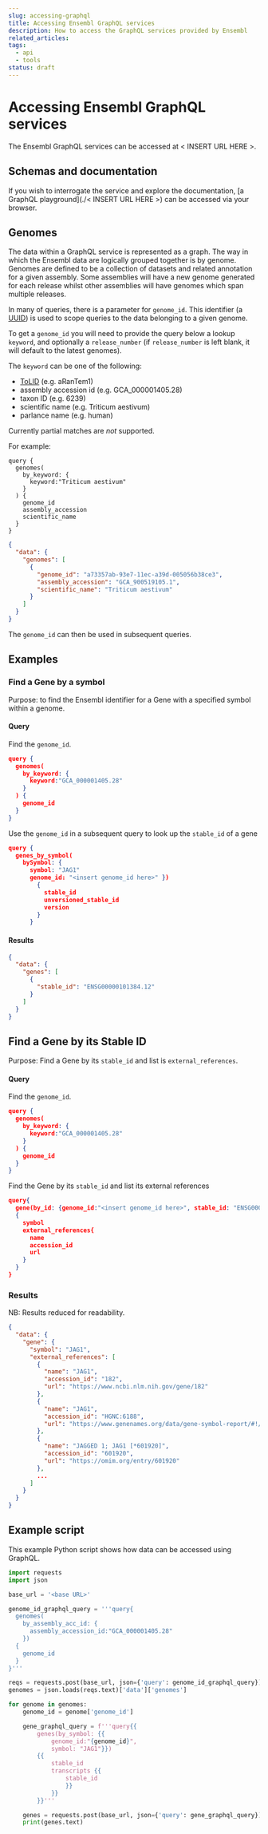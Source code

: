 ```yaml
---
slug: accessing-graphql
title: Accessing Ensembl GraphQL services
description: How to access the GraphQL services provided by Ensembl
related_articles:
tags:
  - api
  - tools
status: draft
---
```

# Accessing Ensembl GraphQL services

The Ensembl GraphQL services can be accessed at < INSERT URL HERE >.

## Schemas and documentation
If you wish to interrogate the service and explore the documentation, [a GraphQL playground](./< INSERT URL HERE >) can be accessed via your browser.

## Genomes

The data within a GraphQL service is represented as a graph. The way in which the Ensembl data are logically grouped together is by genome.  Genomes are defined to be a collection of datasets and related annotation for a given assembly.  Some assemblies will have a new genome generated for each release whilst other assemblies will have genomes which span multiple releases.

In many of queries, there is a parameter for `genome_id`.  This identifier (a [UUID]("https://www.itu.int/ITU-T/recommendations/rec.aspx?rec=11746&lang=en")) is used to scope queries to the data belonging to a given genome.

To get a `genome_id` you will need to provide the query below a lookup `keyword`, and optionally a `release_number` (if `release_number` is left blank, it will default to the latest genomes).  

The `keyword` can be one of the following:
- [ToLID]("https://id.tol.sanger.ac.uk/") (e.g. aRanTem1)
- assembly accession id (e.g. GCA_000001405.28)
- taxon ID (e.g. 6239)
- scientific name (e.g. Triticum aestivum)
- parlance name (e.g. human)


Currently partial matches are *not* supported.

For example:
```
query {
  genomes(
    by_keyword: {
      keyword:"Triticum aestivum"
    }
  ) {
    genome_id
    assembly_accession
    scientific_name    
  }
}
```

```json
{
  "data": {
    "genomes": [
      {
        "genome_id": "a73357ab-93e7-11ec-a39d-005056b38ce3",
        "assembly_accession": "GCA_900519105.1",
        "scientific_name": "Triticum aestivum"
      }
    ]
  }
}
```

The `genome_id` can then be used in subsequent queries.  

## Examples 

### Find a Gene by a symbol

Purpose: to find the Ensembl identifier for a Gene with a specified symbol within a genome.

#### Query
Find the `genome_id`.
``` json
query {
  genomes(
    by_keyword: {
      keyword:"GCA_000001405.28"
    }
  ) {
    genome_id
  }
}
```

Use the `genome_id` in a subsequent query to look up the `stable_id` of a gene

``` json
query {
  genes_by_symbol(
    bySymbol: {
      symbol: "JAG1"
      genome_id: "<insert genome_id here>" })
        {
          stable_id
          unversioned_stable_id
          version
        }
      }
```

#### Results
```json
{
  "data": {
    "genes": [
      {
        "stable_id": "ENSG00000101384.12"
      }
    ]
  }
}
```

## Find a Gene by its Stable ID

Purpose: Find a Gene by its `stable_id` and list is `external_references`.

#### Query
Find the `genome_id`.
``` json
query {
  genomes(
    by_keyword: {
      keyword:"GCA_000001405.28"
    }
  ) {
    genome_id
  }
}
```

Find the Gene by its `stable_id` and list its external references
``` json
query{
  gene(by_id: {genome_id:"<insert genome_id here>", stable_id: "ENSG00000101384.12"})
  {
    symbol
    external_references{
      name
      accession_id
      url
    }
  }
}
```



### Results
NB: Results reduced for readability.
``` json
{
  "data": {
    "gene": {
      "symbol": "JAG1",
      "external_references": [
        {
          "name": "JAG1",
          "accession_id": "182",
          "url": "https://www.ncbi.nlm.nih.gov/gene/182"
        },
        {
          "name": "JAG1",
          "accession_id": "HGNC:6188",
          "url": "https://www.genenames.org/data/gene-symbol-report/#!/hgnc_id/HGNC:6188"
        },
        {
          "name": "JAGGED 1; JAG1 [*601920]",
          "accession_id": "601920",
          "url": "https://omim.org/entry/601920"
        },
        ...
      ]
    }
  }
}
```



## Example script

This example Python script shows how data can be accessed using GraphQL.

``` python
import requests
import json

base_url = '<base URL>'

genome_id_graphql_query = '''query{
  genomes(
    by_assembly_acc_id: {
      assembly_accession_id:"GCA_000001405.28"
    }) 
  {
    genome_id
  }
}'''

reqs = requests.post(base_url, json={'query': genome_id_graphql_query})
genomes = json.loads(reqs.text)['data']['genomes']

for genome in genomes:
    genome_id = genome['genome_id']

    gene_graphql_query = f'''query{{
        genes(by_symbol: {{
            genome_id:"{genome_id}", 
            symbol: "JAG1"}})
        {{
            stable_id
            transcripts {{
                stable_id
                }}
            }}
        }}'''

    genes = requests.post(base_url, json={'query': gene_graphql_query})
    print(genes.text)

```
